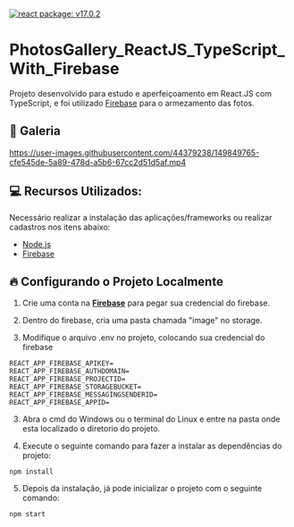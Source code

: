 [![react package: v17.0.2](https://img.shields.io/badge/react%20package%3A-%20v17.0.2-blue.svg?style=flat)](https://www.npmjs.com/package/react/v/17.0.2)

# PhotosGallery_ReactJS_TypeScript_With_Firebase

Projeto desenvolvido para estudo e aperfeiçoamento em React.JS com TypeScript, e foi utilizado [Firebase](https://firebase.google.com/?hl=pt) para o armezamento das fotos. 

## 📸 Galeria

https://user-images.githubusercontent.com/44379238/149849765-cfe545de-5a89-478d-a5b6-67cc2d51d5af.mp4

## :computer: Recursos Utilizados:  

Necessário realizar a instalação das aplicações/frameworks ou realizar cadastros nos itens abaixo:

* [Node.js](https://nodejs.org/en/)
* [Firebase](https://firebase.google.com/?hl=pt) 

## :fire: Configurando o Projeto Localmente

1) Crie uma conta na **[Firebase](https://firebase.google.com/?hl=pt)** para pegar sua credencial do firebase.
2) Dentro do firebase, cria uma pasta chamada "image" no storage.

2) Modifique o arquivo .env no projeto, colocando sua credencial do firebase
 ```
REACT_APP_FIREBASE_APIKEY=
REACT_APP_FIREBASE_AUTHDOMAIN=
REACT_APP_FIREBASE_PROJECTID=
REACT_APP_FIREBASE_STORAGEBUCKET=
REACT_APP_FIREBASE_MESSAGINGSENDERID=
REACT_APP_FIREBASE_APPID=
 ```
3) Abra o cmd do Windows ou o terminal do Linux e entre na pasta onde esta localizado o diretorio do projeto.

4) Execute o seguinte comando para fazer a instalar as dependências  do projeto:
```
npm install
```
5) Depois da instalação, já pode inicializar o projeto com o seguinte comando:
```
npm start
```
